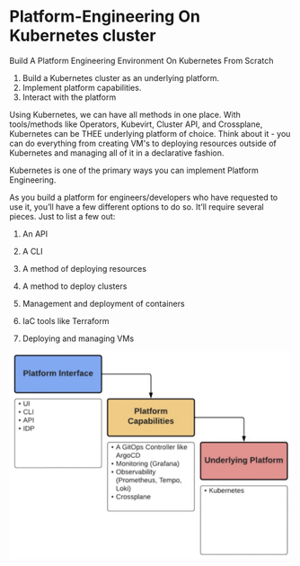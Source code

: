 # Platform-Engineering On Kubernetes cluster
Build A Platform Engineering Environment On Kubernetes From Scratch
1. Build a Kubernetes cluster as an underlying platform.
2. Implement platform capabilities.
3. Interact with the platform

Using Kubernetes, we can have all methods in one place.
With tools/methods like Operators, Kubevirt, Cluster API, and Crossplane, Kubernetes can be THEE underlying platform of choice.
Think about it - you can do everything from creating VM's to deploying resources outside of Kubernetes and managing all of it in a declarative fashion.

Kubernetes is one of the primary ways you can implement Platform Engineering.

As you build a platform for engineers/developers who have requested to use it, you’ll have a few different options to do so. It’ll require several pieces. Just to list a few out:

1. An API

 2. A CLI
 
  3. A method of deploying resources
  
   4. A method to deploy clusters
    
   5. Management and deployment of containers

6. IaC tools like Terraform

7. Deploying and managing VMs

![tt](https://github.com/AoO-24/Platform-Engineer-Kube/blob/main/40171730216847_.pic.jpg)

